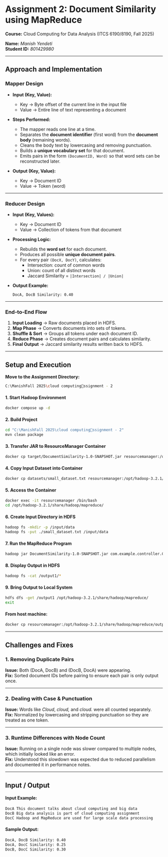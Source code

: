 # Assignment 2: Document Similarity using MapReduce  

**Course:** Cloud Computing for Data Analysis (ITCS 6190/8190, Fall 2025)  

**Name:** *Manish Yendeti*  
**Student ID:** *801429980*  

---

## Approach and Implementation  

### Mapper Design  
- **Input (Key, Value):**  
  - Key → Byte offset of the current line in the input file  
  - Value → Entire line of text representing a document  

- **Steps Performed:**  
  - The mapper reads one line at a time.  
  - Separates the **document identifier** (first word) from the **document body** (remaining words).  
  - Cleans the body text by lowercasing and removing punctuation.  
  - Builds a **unique vocabulary set** for that document.  
  - Emits pairs in the form `(DocumentID, Word)` so that word sets can be reconstructed later.  

- **Output (Key, Value):**  
  - Key → Document ID  
  - Value → Token (word)  

---

### Reducer Design  
- **Input (Key, Values):**  
  - Key → Document ID  
  - Value → Collection of tokens from that document  

- **Processing Logic:**  
  - Rebuilds the **word set** for each document.  
  - Produces all possible **unique document pairs**.  
  - For every pair `(DocX, DocY)`, calculates:  
    - Intersection: count of common words  
    - Union: count of all distinct words  
    - Jaccard Similarity = `|Intersection| / |Union|`  

- **Output Example:**  
  ```
  DocA, DocB Similarity: 0.40
  ```

---

### End-to-End Flow  
1. **Input Loading** → Raw documents placed in HDFS.  
2. **Map Phase** → Converts documents into sets of tokens.  
3. **Shuffle & Sort** → Groups all tokens under each document ID.  
4. **Reduce Phase** → Creates document pairs and calculates similarity.  
5. **Final Output** → Jaccard similarity results written back to HDFS.  

---

## Setup and Execution  

**Move to the Assignment Directory:**  
```bash
C:\ManishFall 2025\cloud computingssignment - 2
```

#### 1. Start Hadoop Environment  
```bash
docker compose up -d
```

#### 2. Build Project  
```bash
cd "C:\ManishFall 2025\cloud computingssignment - 2"
mvn clean package
```

#### 3. Transfer JAR to ResourceManager Container  
```bash
docker cp target/DocumentSimilarity-1.0-SNAPSHOT.jar resourcemanager:/opt/hadoop-3.2.1/share/hadoop/mapreduce/
```

#### 4. Copy Input Dataset into Container  
```bash
docker cp datasets/small_dataset.txt resourcemanager:/opt/hadoop-3.2.1/share/hadoop/mapreduce/
```

#### 5. Access the Container  
```bash
docker exec -it resourcemanager /bin/bash
cd /opt/hadoop-3.2.1/share/hadoop/mapreduce/
```

#### 6. Create Input Directory in HDFS  
```bash
hadoop fs -mkdir -p /input/data
hadoop fs -put ./small_dataset.txt /input/data
```

#### 7. Run the MapReduce Program  
```bash
hadoop jar DocumentSimilarity-1.0-SNAPSHOT.jar com.example.controller.Controller /input/data/small_dataset.txt /output1
```

#### 8. Display Output in HDFS  
```bash
hadoop fs -cat /output1/*
```

#### 9. Bring Output to Local System  
```bash
hdfs dfs -get /output1 /opt/hadoop-3.2.1/share/hadoop/mapreduce/
exit
```

#### From host machine:  
```bash
docker cp resourcemanager:/opt/hadoop-3.2.1/share/hadoop/mapreduce/output1/ "C:\ManishFall 2025\cloud computingssignment - 2\output"
```

---

## Challenges and Fixes  

### 1. Removing Duplicate Pairs  
**Issue:** Both (DocA, DocB) and (DocB, DocA) were appearing.  
**Fix:** Sorted document IDs before pairing to ensure each pair is only output once.  

---

### 2. Dealing with Case & Punctuation  
**Issue:** Words like *Cloud*, *cloud,* and *cloud.* were all counted separately.  
**Fix:** Normalized by lowercasing and stripping punctuation so they are treated as one token.  

---

### 3. Runtime Differences with Node Count  
**Issue:** Running on a single node was slower compared to multiple nodes, which initially looked like an error.  
**Fix:** Understood this slowdown was expected due to reduced parallelism and documented it in performance notes.  

---

## Input / Output  

#### Input Example:  
```bash
DocA This document talks about cloud computing and big data
DocB Big data analysis is part of cloud computing assignment
DocC Hadoop and MapReduce are used for large scale data processing
```

#### Sample Output:  
```bash
DocA, DocB Similarity: 0.40
DocA, DocC Similarity: 0.25
DocB, DocC Similarity: 0.30
```
